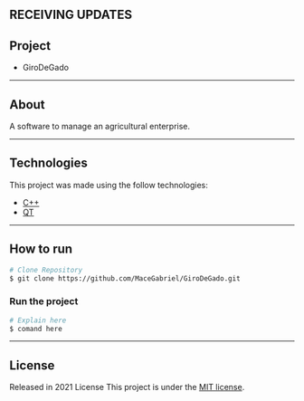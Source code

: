## RECEIVING UPDATES

## Project

* GiroDeGado

---

## About

A software to manage an agricultural enterprise.

---

## Technologies
This project was made using the follow technologies:
 
* [C++](https://docs.microsoft.com/pt-br/cpp/cpp/?view=msvc-160)      
* [QT](https://www.qt.io/)

---

## How to run
```bash
# Clone Repository
$ git clone https://github.com/MaceGabriel/GiroDeGado.git
```

### Run the project
```bash
# Explain here
$ comand here
```

---

## License

Released in 2021 License
This project is under the [MIT license](./LICENSE).
